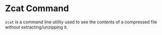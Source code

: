 # Zcat Command

```zcat``` is a command line utility used to see the contents of a compressed file without extracting/unzipping it.
